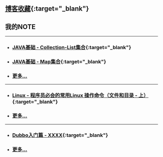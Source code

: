 
<!-- 开发笔记 - NOTE --> 

[^_^]: ## <i class="fa fa-home" aria-hidden="true"></i>  [我的网站](https://www.newobject.cc){:target="_blank"}  ·  <i class="fa fa-user-o" aria-hidden="true"></i>  [关于我](https://www.newobject.cc/about.html){:target="_blank"}

[^_^]: ---

##  <i class="fa fa-star-o" aria-hidden="true"></i>  [博客收藏](./博客收藏/blog-collect.md){:target="_blank"}


## <i class="fa fa-file-text-o" aria-hidden="true"></i>  我的NOTE

[^_^]:每个分类只显示六行

---

* ### [JAVA基础 - Collection-List集合](./Java基础/Java-Collection-List.html){:target="_blank"}

* ### [JAVA基础 - Map集合](./Java基础/Java-Map.html){:target="_blank"}

* ### [更多...](./Java基础/more.html)


---

* ### [Linux - 程序员必会的常用Linux 操作命令（文件和目录 - 上）](https://www.newobject.cc/article/100004.html){:target="_blank"}

* ### [更多...](/)


---

* ### [Dubbo入门篇 - XXXX](/){:target="_blank"}

* ### [更多...](/)








